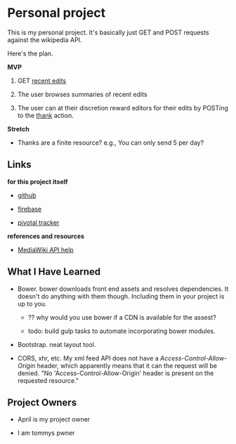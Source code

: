 # Personal project

This is my personal project. It's basically just GET and POST requests against the wikipedia API.

Here's the plan.

__MVP__

1. GET [recent edits](https://en.wikipedia.org/w/api.php?action=help&modules=feedrecentchanges)

2. The user browses summaries of recent edits

3. The user can at their discretion reward editors for their edits by POSTing to the [thank](https://en.wikipedia.org/w/api.php?action=help&modules=thank) action.

__Stretch__

* Thanks are a finite resource? e.g., You can only send 5 per day?

## Links

__for this project itself__

* [github](https://github.com/chrisman/g18-chrisbrown-project1)

* [firebase](https://g18-chrisbrown.firebaseapp.com)

* [pivotal tracker](https://www.pivotaltracker.com/projects/1498456)

__references and resources__

* [MediaWiki API help](https://en.wikipedia.org/w/api.php)

## What I Have Learned

* Bower. bower downloads front end assets and resolves dependencies. It doesn't do anything with them though. Including them in your project is up to you.

  * ?? why would you use bower if a CDN is available for the assest?

  * todo: build gulp tasks to automate incorporating bower modules.

* Bootstrap. neat layout tool.

* CORS, xhr, etc. My xml feed API does not have a _Access-Control-Allow-Origin_ header, which apparently means that it can the request will be denied. "No 'Access-Control-Allow-Origin' header is present on the requested resource."

## Project Owners

* April is my project owner

* I am tommys pwner
